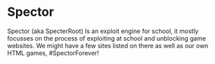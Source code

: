 # Spector
Spector (aka SpecterRoot) Is an exploit engine for school, it mostly focusses on the process of exploiting at school and unblocking game websites. We might have a few sites listed on there as well as our own HTML games, #SpectorForever!
